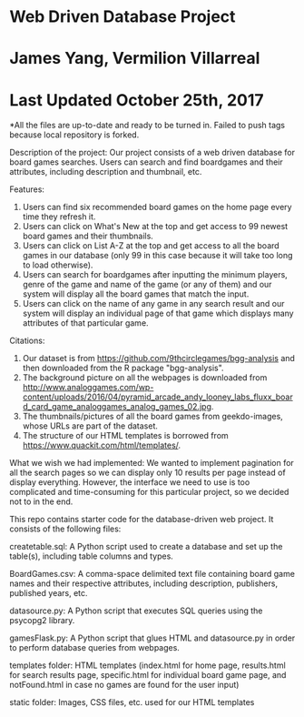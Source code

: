 # Web Driven Database Project
# James Yang, Vermilion Villarreal
# Last Updated October 25th, 2017

*All the files are up-to-date and ready to be turned in. Failed to push tags because local repository is forked. 

Description of the project: 
Our project consists of a web driven database for board games searches. Users can search and find boardgames and their attributes, including description and thumbnail, etc. 

Features:
1. Users can find six recommended board games on the home page every time they refresh it. 
2. Users can click on What's New at the top and get access to 99 newest board games and their thumbnails. 
3. Users can click on List A-Z at the top and get access to all the board games in our database (only 99 in this case because it will take too long to load otherwise). 
4. Users can search for boardgames after inputting the minimum players, genre of the game and name of the game (or any of them) and our system will display all the board games that match the input. 
5. Users can click on the name of any game in any search result and our system will display an individual page of that game which displays many attributes of that particular game. 

Citations:
1. Our dataset is from https://github.com/9thcirclegames/bgg-analysis and then downloaded from the R package "bgg-analysis". 
2. The background picture on all the webpages is downloaded from http://www.analoggames.com/wp-content/uploads/2016/04/pyramid_arcade_andy_looney_labs_fluxx_board_card_game_analoggames_analog_games_02.jpg. 
3. The thumbnails/pictures of all the board games from geekdo-images, whose URLs are part of the dataset. 
4. The structure of our HTML templates is borrowed from https://www.quackit.com/html/templates/. 

What we wish we had implemented:
We wanted to implement pagination for all the search pages so we can display only 10 results per page instead of display everything. However, the interface we need to use is too complicated and time-consuming for this particular project, so we decided not to in the end. 

This repo contains starter code for the database-driven web project. It consists of the following files:

createtable.sql: A Python script used to create a database and set up the table(s), including table columns and types.

BoardGames.csv: A comma-space delimited text file containing board game names and their respective attributes, including description, publishers, published years, etc. 

datasource.py: A Python script that executes SQL queries using the psycopg2 library.

gamesFlask.py: A Python script that glues HTML and datasource.py in order to perform database queries from webpages. 

templates folder: HTML templates (index.html for home page, results.html for search results page, specific.html for individual board game page, and notFound.html in case no games are found for the user input) 

static folder: Images, CSS files, etc. used for our HTML templates
